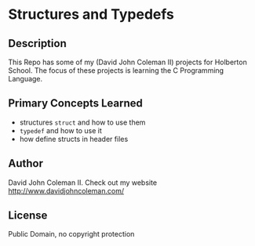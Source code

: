 # Structures and Typedefs

## Description

This Repo has some of my (David John Coleman II) projects for Holberton School.
The focus of these projects is learning the C Programming Language.

## Primary Concepts Learned

* structures ``struct`` and how to use them
* ``typedef`` and how to use it
* how define structs in header files

## Author

David John Coleman II.	Check out my website http://www.davidjohncoleman.com/

## License

Public Domain, no copyright protection